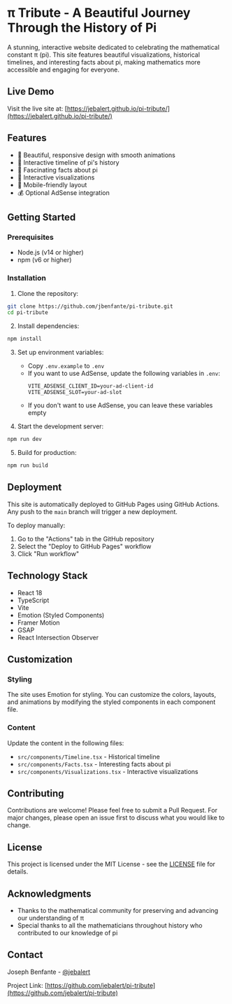 # π Tribute - A Beautiful Journey Through the History of Pi

A stunning, interactive website dedicated to celebrating the mathematical constant π (pi). This site features beautiful visualizations, historical timelines, and interesting facts about pi, making mathematics more accessible and engaging for everyone.

## Live Demo

Visit the live site at: [https://jebalert.github.io/pi-tribute/](https://jebalert.github.io/pi-tribute/)

## Features

- 🎨 Beautiful, responsive design with smooth animations
- 📜 Interactive timeline of pi's history
- 🔢 Fascinating facts about pi
- 🎯 Interactive visualizations
- 📱 Mobile-friendly layout
- 💰 Optional AdSense integration

## Getting Started

### Prerequisites

- Node.js (v14 or higher)
- npm (v6 or higher)

### Installation

1. Clone the repository:
```bash
git clone https://github.com/jbenfante/pi-tribute.git
cd pi-tribute
```

2. Install dependencies:
```bash
npm install
```

3. Set up environment variables:
   - Copy `.env.example` to `.env`
   - If you want to use AdSense, update the following variables in `.env`:
     ```
     VITE_ADSENSE_CLIENT_ID=your-ad-client-id
     VITE_ADSENSE_SLOT=your-ad-slot
     ```
   - If you don't want to use AdSense, you can leave these variables empty

4. Start the development server:
```bash
npm run dev
```

5. Build for production:
```bash
npm run build
```

## Deployment

This site is automatically deployed to GitHub Pages using GitHub Actions. Any push to the `main` branch will trigger a new deployment.

To deploy manually:
1. Go to the "Actions" tab in the GitHub repository
2. Select the "Deploy to GitHub Pages" workflow
3. Click "Run workflow"

## Technology Stack

- React 18
- TypeScript
- Vite
- Emotion (Styled Components)
- Framer Motion
- GSAP
- React Intersection Observer

## Customization

### Styling

The site uses Emotion for styling. You can customize the colors, layouts, and animations by modifying the styled components in each component file.

### Content

Update the content in the following files:
- `src/components/Timeline.tsx` - Historical timeline
- `src/components/Facts.tsx` - Interesting facts about pi
- `src/components/Visualizations.tsx` - Interactive visualizations

## Contributing

Contributions are welcome! Please feel free to submit a Pull Request. For major changes, please open an issue first to discuss what you would like to change.

## License

This project is licensed under the MIT License - see the [LICENSE](LICENSE) file for details.

## Acknowledgments

- Thanks to the mathematical community for preserving and advancing our understanding of π
- Special thanks to all the mathematicians throughout history who contributed to our knowledge of pi

## Contact

Joseph Benfante - [@jebalert](https://github.com/jebalert)

Project Link: [https://github.com/jebalert/pi-tribute](https://github.com/jebalert/pi-tribute)

